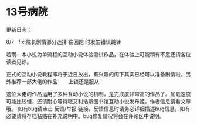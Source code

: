 # 13号病院

更新日志：

8/7   fix:院长剧情部分选择 往回跑 时发生错误跳转 

若雨：本小说为单流程的互动小说体验测试作品，在体验上可能稍有不足还请各位读者见谅。

正式的互动小说教程即将于近日放出，有兴趣的阁下其实已经可以准备剧情啦。另外推荐一部大佬的作品：    上锁还是服从

这位大佬的作品运用了多种互动小说的机制，是完成度非常高的作品了。加载速度可能比较慢，还请耐心等待哦艾利浩斯图书馆互动小说发布姬。作者信息请看文章哦。
如有bug请点击 反馈/举报 链接，反馈信息时请务必详细描述bug信息，如有必要请将存档粘贴在补充说明中。bug修复情况将会在评论区中说明。

